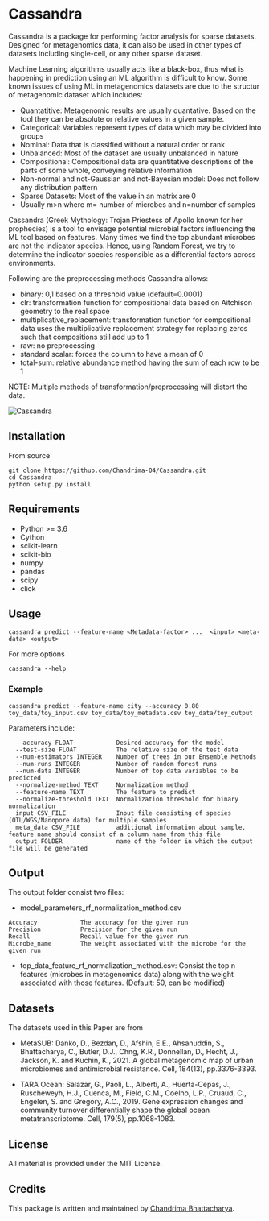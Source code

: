 # Cassandra

Cassandra is a package for performing factor analysis for sparse datasets. Designed for metagenomics data, it can also be used in other types of datasets including single-cell, or any other sparse dataset. 

Machine Learning algorithms usually acts like a black-box, thus what is happening in prediction using an ML algorithm is difficult to know. Some known issues of using ML in metagenomics datasets are due to the structur of metagenomic dataset which includes:
- Quantatitive: Metagenomic results are usually quantative. Based on the tool they can be absolute or relative values in a given sample.
- Categorical: Variables represent types of data which may be divided into groups
- Nominal: Data that is classified without a natural order or rank
- Unbalanced: Most of the dataset are usually unbalanced in nature
- Compositional: Compositional data are quantitative descriptions of the parts of some whole, conveying relative information
- Non-normal and not-Gaussian and not-Bayesian model: Does not follow any distribution pattern
- Sparse Datasets: Most of the value in an matrix are 0
- Usually m>n where m= number of microbes and n=number of samples

Cassandra (Greek Mythology: Trojan Priestess of Apollo known for her prophecies) is a tool to envisage potential microbial factors influencing the ML tool based on features. Many times we find the top abundant microbes are not the indicator species. Hence, using Random Forest, we try to determine the indicator species responsible as a differential factors across environments.

Following are the preprocessing methods Cassandra allows:
- binary: 0,1 based on a threshold value (default=0.0001)
- clr: transformation function for compositional data based on Aitchison geometry to the real space
- multiplicative_replacement: transformation function for compositional data  uses the multiplicative replacement strategy for replacing zeros such that compositions still add up to 1
- raw: no preprocessing
- standard scalar: forces the column to have a mean of 0
- total-sum: relative abundance method having the sum of each row to be 1

NOTE: Multiple methods of transformation/preprocessing will distort the data.

![Cassandra](https://user-images.githubusercontent.com/9072403/177629034-8f2df5e0-3ffb-4554-ab49-5577cb9392cb.jpeg)


## Installation

From source
```
git clone https://github.com/Chandrima-04/Cassandra.git
cd Cassandra
python setup.py install
```

## Requirements

- Python >= 3.6
- Cython
- scikit-learn
- scikit-bio
- numpy
- pandas
- scipy
- click

## Usage

```
cassandra predict --feature-name <Metadata-factor> ...  <input> <meta-data> <output>
```

For more options

```
cassandra --help
```


### Example 

```
cassandra predict --feature-name city --accuracy 0.80 toy_data/toy_input.csv toy_data/toy_metadata.csv toy_data/toy_output
```

Parameters include:

```
  --accuracy FLOAT            Desired accuracy for the model
  --test-size FLOAT           The relative size of the test data
  --num-estimators INTEGER    Number of trees in our Ensemble Methods
  --num-runs INTEGER          Number of random forest runs
  --num-data INTEGER          Number of top data variables to be predicted
  --normalize-method TEXT     Normalization method
  --feature-name TEXT         The feature to predict
  --normalize-threshold TEXT  Normalization threshold for binary normalization
  input CSV_FILE              Input file consisting of species (OTU/WGS/Nanopore data) for multiple samples
  meta_data CSV_FILE          additional information about sample, feature name should consist of a column name from this file
  output FOLDER               name of the folder in which the output file will be generated
```


## Output

The output folder consist two files:
- model_parameters_rf_normalization_method.csv


```
Accuracy            The accuracy for the given run 
Precision           Precision for the given run
Recall              Recall value for the given run
Microbe_name        The weight associated with the microbe for the given run
```

- top_data_feature_rf_normalization_method.csv: Consist the top n features (microbes in metagenomics data) along with the weight associated with those features. (Default: 50, can be modified)


## Datasets

The datasets used in this Paper are from 

- MetaSUB: Danko, D., Bezdan, D., Afshin, E.E., Ahsanuddin, S., Bhattacharya, C., Butler, D.J., Chng, K.R., Donnellan, D., Hecht, J., Jackson, K. and Kuchin, K., 2021. A global metagenomic map of urban microbiomes and antimicrobial resistance. Cell, 184(13), pp.3376-3393.

- TARA Ocean: Salazar, G., Paoli, L., Alberti, A., Huerta-Cepas, J., Ruscheweyh, H.J., Cuenca, M., Field, C.M., Coelho, L.P., Cruaud, C., Engelen, S. and Gregory, A.C., 2019. Gene expression changes and community turnover differentially shape the global ocean metatranscriptome. Cell, 179(5), pp.1068-1083.

## License

All material is provided under the MIT License.

## Credits

This package is written and maintained by [Chandrima Bhattacharya](mailto:chb4004@med.cornell.edu).

